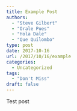```yaml
---
title: Example Post
authors: 
  - "Steve Gilbert"
  - "Orale Pues"
  - "Hola Dale"
  - "Que Quilombo"
type: post
date: 2017-10-16
url: /2017/10/16/example
categories:
  - Uncategorized
tags:
  - "Don't Miss"
draft: false
---
```


Test post


